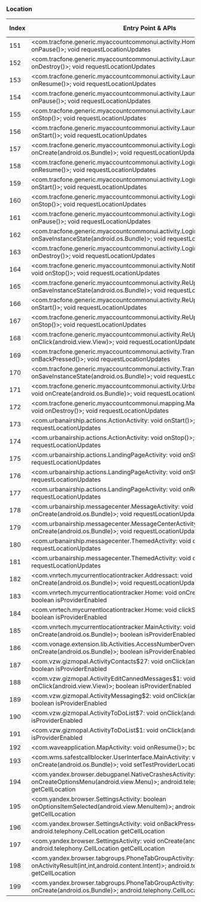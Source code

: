 ### Location
| Index | Entry Point & APIs | Screen shot | Resource id | Label |
| ------------- | ------------- | ------------- |-------------|-------------|
| 151 | <com.tracfone.generic.myaccountcommonui.activity.HomeActivity: void onPause()>; void requestLocationUpdates | ![](C:\Users\hfu\Documents\COSMOS\output\py\Play_win8\Communication\com.tracfone.total.myaccount\com.tracfone.generic.myaccountcommonui.activity.HomeActivity.png) |  | |
| 152 | <com.tracfone.generic.myaccountcommonui.activity.LaunchActivity: void onDestroy()>; void requestLocationUpdates | ![](C:\Users\hfu\Documents\COSMOS\output\py\Play_win8\Communication\com.tracfone.total.myaccount\com.tracfone.generic.myaccountcommonui.activity.LaunchActivity.png) |  | |
| 153 | <com.tracfone.generic.myaccountcommonui.activity.LaunchActivity: void onResume()>; void requestLocationUpdates | ![](C:\Users\hfu\Documents\COSMOS\output\py\Play_win8\Communication\com.tracfone.total.myaccount\com.tracfone.generic.myaccountcommonui.activity.LaunchActivity.png) |  | |
| 154 | <com.tracfone.generic.myaccountcommonui.activity.LaunchActivity: void onPause()>; void requestLocationUpdates | ![](C:\Users\hfu\Documents\COSMOS\output\py\Play_win8\Communication\com.tracfone.total.myaccount\com.tracfone.generic.myaccountcommonui.activity.LaunchActivity.png) |  | |
| 155 | <com.tracfone.generic.myaccountcommonui.activity.LaunchActivity: void onStop()>; void requestLocationUpdates | ![](C:\Users\hfu\Documents\COSMOS\output\py\Play_win8\Communication\com.tracfone.total.myaccount\com.tracfone.generic.myaccountcommonui.activity.LaunchActivity.png) |  | |
| 156 | <com.tracfone.generic.myaccountcommonui.activity.LaunchActivity: void onStart()>; void requestLocationUpdates | ![](C:\Users\hfu\Documents\COSMOS\output\py\Play_win8\Communication\com.tracfone.total.myaccount\com.tracfone.generic.myaccountcommonui.activity.LaunchActivity.png) |  | |
| 157 | <com.tracfone.generic.myaccountcommonui.activity.LoginPopupActivity: void onCreate(android.os.Bundle)>; void requestLocationUpdates | ![](C:\Users\hfu\Documents\COSMOS\output\py\Play_win8\Communication\com.tracfone.total.myaccount\com.tracfone.generic.myaccountcommonui.activity.LoginPopupActivity.png) |  | |
| 158 | <com.tracfone.generic.myaccountcommonui.activity.LoginPopupActivity: void onResume()>; void requestLocationUpdates | ![](C:\Users\hfu\Documents\COSMOS\output\py\Play_win8\Communication\com.tracfone.total.myaccount\com.tracfone.generic.myaccountcommonui.activity.LoginPopupActivity.png) |  | |
| 159 | <com.tracfone.generic.myaccountcommonui.activity.LoginPopupActivity: void onStart()>; void requestLocationUpdates | ![](C:\Users\hfu\Documents\COSMOS\output\py\Play_win8\Communication\com.tracfone.total.myaccount\com.tracfone.generic.myaccountcommonui.activity.LoginPopupActivity.png) |  | |
| 160 | <com.tracfone.generic.myaccountcommonui.activity.LoginPopupActivity: void onStop()>; void requestLocationUpdates | ![](C:\Users\hfu\Documents\COSMOS\output\py\Play_win8\Communication\com.tracfone.total.myaccount\com.tracfone.generic.myaccountcommonui.activity.LoginPopupActivity.png) |  | |
| 161 | <com.tracfone.generic.myaccountcommonui.activity.LoginPopupActivity: void onPause()>; void requestLocationUpdates | ![](C:\Users\hfu\Documents\COSMOS\output\py\Play_win8\Communication\com.tracfone.total.myaccount\com.tracfone.generic.myaccountcommonui.activity.LoginPopupActivity.png) |  | |
| 162 | <com.tracfone.generic.myaccountcommonui.activity.LoginPopupActivity: void onSaveInstanceState(android.os.Bundle)>; void requestLocationUpdates | ![](C:\Users\hfu\Documents\COSMOS\output\py\Play_win8\Communication\com.tracfone.total.myaccount\com.tracfone.generic.myaccountcommonui.activity.LoginPopupActivity.png) |  | |
| 163 | <com.tracfone.generic.myaccountcommonui.activity.LoginPopupActivity: void onDestroy()>; void requestLocationUpdates | ![](C:\Users\hfu\Documents\COSMOS\output\py\Play_win8\Communication\com.tracfone.total.myaccount\com.tracfone.generic.myaccountcommonui.activity.LoginPopupActivity.png) |  | |
| 164 | <com.tracfone.generic.myaccountcommonui.activity.NotificationPreferenceActivity: void onStop()>; void requestLocationUpdates | ![](C:\Users\hfu\Documents\COSMOS\output\py\Play_win8\Communication\com.tracfone.total.myaccount\com.tracfone.generic.myaccountcommonui.activity.NotificationPreferenceActivity.png) |  | |
| 165 | <com.tracfone.generic.myaccountcommonui.activity.ReUpWithCCActivity: void onSaveInstanceState(android.os.Bundle)>; void requestLocationUpdates | ![](C:\Users\hfu\Documents\COSMOS\output\py\Play_win8\Communication\com.tracfone.total.myaccount\com.tracfone.generic.myaccountcommonui.activity.ReUpWithCCActivity.png) |  | |
| 166 | <com.tracfone.generic.myaccountcommonui.activity.ReUpWithCCActivity: void onStart()>; void requestLocationUpdates | ![](C:\Users\hfu\Documents\COSMOS\output\py\Play_win8\Communication\com.tracfone.total.myaccount\com.tracfone.generic.myaccountcommonui.activity.ReUpWithCCActivity.png) |  | |
| 167 | <com.tracfone.generic.myaccountcommonui.activity.ReUpWithCCActivity: void onStop()>; void requestLocationUpdates | ![](C:\Users\hfu\Documents\COSMOS\output\py\Play_win8\Communication\com.tracfone.total.myaccount\com.tracfone.generic.myaccountcommonui.activity.ReUpWithCCActivity.png) |  | |
| 168 | <com.tracfone.generic.myaccountcommonui.activity.ReUpWithCCActivity$5: void onClick(android.view.View)>; void requestLocationUpdates | ![](C:\Users\hfu\Documents\COSMOS\output\py\Play_win8\Communication\com.tracfone.total.myaccount\com.tracfone.generic.myaccountcommonui.activity.ReUpWithCCActivity.png) |  | |
| 169 | <com.tracfone.generic.myaccountcommonui.activity.TransactionActivity: void onBackPressed()>; void requestLocationUpdates | ![](C:\Users\hfu\Documents\COSMOS\output\py\Play_win8\Communication\com.tracfone.total.myaccount\com.tracfone.generic.myaccountcommonui.activity.TransactionActivity.png) |  | |
| 170 | <com.tracfone.generic.myaccountcommonui.activity.TransactionActivity: void onSaveInstanceState(android.os.Bundle)>; void requestLocationUpdates | ![](C:\Users\hfu\Documents\COSMOS\output\py\Play_win8\Communication\com.tracfone.total.myaccount\com.tracfone.generic.myaccountcommonui.activity.TransactionActivity.png) |  | |
| 171 | <com.tracfone.generic.myaccountcommonui.activity.UrbanAirshipMessageActivity: void onCreate(android.os.Bundle)>; void requestLocationUpdates | ![](C:\Users\hfu\Documents\COSMOS\output\py\Play_win8\Communication\com.tracfone.total.myaccount\com.tracfone.generic.myaccountcommonui.activity.UrbanAirshipMessageActivity.png) |  | |
| 172 | <com.tracfone.generic.myaccountcommonui.mapping.MappingStoreMapActivity: void onDestroy()>; void requestLocationUpdates | ![](C:\Users\hfu\Documents\COSMOS\output\py\Play_win8\Communication\com.tracfone.total.myaccount\com.tracfone.generic.myaccountcommonui.mapping.MappingStoreMapActivity.png) |  | |
| 173 | <com.urbanairship.actions.ActionActivity: void onStart()>; void requestLocationUpdates | ![](C:\Users\hfu\Documents\COSMOS\output\py\Play_win8\Communication\com.tracfone.total.myaccount\com.urbanairship.actions.ActionActivity.png) |  | |
| 174 | <com.urbanairship.actions.ActionActivity: void onStop()>; void requestLocationUpdates | ![](C:\Users\hfu\Documents\COSMOS\output\py\Play_win8\Communication\com.tracfone.total.myaccount\com.urbanairship.actions.ActionActivity.png) |  | |
| 175 | <com.urbanairship.actions.LandingPageActivity: void onStart()>; void requestLocationUpdates | ![](C:\Users\hfu\Documents\COSMOS\output\py\Play_win8\Communication\com.tracfone.total.myaccount\com.urbanairship.actions.LandingPageActivity.png) |  | |
| 176 | <com.urbanairship.actions.LandingPageActivity: void onStop()>; void requestLocationUpdates | ![](C:\Users\hfu\Documents\COSMOS\output\py\Play_win8\Communication\com.tracfone.total.myaccount\com.urbanairship.actions.LandingPageActivity.png) |  | |
| 177 | <com.urbanairship.actions.LandingPageActivity: void onResume()>; void requestLocationUpdates | ![](C:\Users\hfu\Documents\COSMOS\output\py\Play_win8\Communication\com.tracfone.total.myaccount\com.urbanairship.actions.LandingPageActivity.png) |  | |
| 178 | <com.urbanairship.messagecenter.MessageActivity: void onCreate(android.os.Bundle)>; void requestLocationUpdates | ![](C:\Users\hfu\Documents\COSMOS\output\py\Play_win8\Communication\com.tracfone.total.myaccount\com.urbanairship.messagecenter.MessageActivity.png) |  | |
| 179 | <com.urbanairship.messagecenter.MessageCenterActivity: void onCreate(android.os.Bundle)>; void requestLocationUpdates | ![](C:\Users\hfu\Documents\COSMOS\output\py\Play_win8\Communication\com.tracfone.total.myaccount\com.urbanairship.messagecenter.MessageCenterActivity.png) |  | |
| 180 | <com.urbanairship.messagecenter.ThemedActivity: void onDestroy()>; void requestLocationUpdates | ![](C:\Users\hfu\Documents\COSMOS\output\py\Play_win8\Communication\com.tracfone.total.myaccount\com.urbanairship.messagecenter.ThemedActivity.png) |  | |
| 181 | <com.urbanairship.messagecenter.ThemedActivity: void onPostResume()>; void requestLocationUpdates | ![](C:\Users\hfu\Documents\COSMOS\output\py\Play_win8\Communication\com.tracfone.total.myaccount\com.urbanairship.messagecenter.ThemedActivity.png) |  | |
| 182 | <com.vnrtech.mycurrentlocationtracker.Addressact: void onCreate(android.os.Bundle)>; void requestLocationUpdates | ![](C:\Users\hfu\Documents\COSMOS\output\py\Play_win8\Communication\com.vnrtech.mycurrentlocationtracker\com.vnrtech.mycurrentlocationtracker.Addressact.png) |  | |
| 183 | <com.vnrtech.mycurrentlocationtracker.Home: void onCreate(android.os.Bundle)>; boolean isProviderEnabled | ![](C:\Users\hfu\Documents\COSMOS\output\py\Play_win8\Communication\com.vnrtech.mycurrentlocationtracker\com.vnrtech.mycurrentlocationtracker.Home.png) |  | |
| 184 | <com.vnrtech.mycurrentlocationtracker.Home: void clickSms(android.view.View)>; boolean isProviderEnabled | ![](C:\Users\hfu\Documents\COSMOS\output\py\Play_win8\Communication\com.vnrtech.mycurrentlocationtracker\com.vnrtech.mycurrentlocationtracker.Home.png) |  | |
| 185 | <com.vnrtech.mycurrentlocationtracker.MainActivity: void onCreate(android.os.Bundle)>; boolean isProviderEnabled | ![](C:\Users\hfu\Documents\COSMOS\output\py\Play_win8\Communication\com.vnrtech.mycurrentlocationtracker\com.vnrtech.mycurrentlocationtracker.MainActivity.png) |  | |
| 186 | <com.vonage.extension.lib.Activities.AccessNumberOverview: void onCreate(android.os.Bundle)>; boolean isProviderEnabled | ![](C:\Users\hfu\Documents\COSMOS\output\py\Play_win8\Communication\com.vonage.MobileExtension\com.vonage.extension.lib.Activities.AccessNumberOverview.png) |  | |
| 187 | <com.vzw.gizmopal.ActivityContacts$27: void onClick(android.view.View)>; boolean isProviderEnabled | ![](C:\Users\hfu\Documents\COSMOS\output\py\Play_win8\Communication\com.vzw.gizmopal\com.vzw.gizmopal.ActivityContacts.png) |  | |
| 188 | <com.vzw.gizmopal.ActivityEditCannedMessages$1: void onClick(android.view.View)>; boolean isProviderEnabled | ![](C:\Users\hfu\Documents\COSMOS\output\py\Play_win8\Communication\com.vzw.gizmopal\com.vzw.gizmopal.ActivityEditCannedMessages.png) |  | |
| 189 | <com.vzw.gizmopal.ActivityMessaging$2: void onClick(android.view.View)>; boolean isProviderEnabled | ![](C:\Users\hfu\Documents\COSMOS\output\py\Play_win8\Communication\com.vzw.gizmopal\com.vzw.gizmopal.ActivityMessaging.png) |  | |
| 190 | <com.vzw.gizmopal.ActivityToDoList$7: void onClick(android.view.View)>; boolean isProviderEnabled | ![](C:\Users\hfu\Documents\COSMOS\output\py\Play_win8\Communication\com.vzw.gizmopal\com.vzw.gizmopal.ActivityToDoList.png) |  | |
| 191 | <com.vzw.gizmopal.ActivityToDoList$1: void onClick(android.view.View)>; boolean isProviderEnabled | ![](C:\Users\hfu\Documents\COSMOS\output\py\Play_win8\Communication\com.vzw.gizmopal\com.vzw.gizmopal.ActivityToDoList.png) |  | |
| 192 | <com.waveapplication.MapActivity: void onResume()>; boolean isProviderEnabled | ![](C:\Users\hfu\Documents\COSMOS\output\py\Play_win8\Communication\com.waveapplication\com.waveapplication.MapActivity.png) |  | |
| 193 | <com.wms.safestcallblocker.UserInterface.MainActivity: void onCreate(android.os.Bundle)>; void setTestProviderLocation | ![](C:\Users\hfu\Documents\COSMOS\output\py\Play_win8\Communication\com.wms.safestcallblocker\com.wms.safestcallblocker.UserInterface.MainActivity.png) |  | |
| 194 | <com.yandex.browser.debugpanel.NativeCrashesActivity: boolean onCreateOptionsMenu(android.view.Menu)>; android.telephony.CellLocation getCellLocation | ![](C:\Users\hfu\Documents\COSMOS\output\py\Play_win8\Communication\com.yandex.browser\com.yandex.browser.debugpanel.NativeCrashesActivity.png) |  | |
| 195 | <com.yandex.browser.SettingsActivity: boolean onOptionsItemSelected(android.view.MenuItem)>; android.telephony.CellLocation getCellLocation | ![](C:\Users\hfu\Documents\COSMOS\output\py\Play_win8\Communication\com.yandex.browser\com.yandex.browser.SettingsActivity.png) |  | |
| 196 | <com.yandex.browser.SettingsActivity: void onBackPressed()>; android.telephony.CellLocation getCellLocation | ![](C:\Users\hfu\Documents\COSMOS\output\py\Play_win8\Communication\com.yandex.browser\com.yandex.browser.SettingsActivity.png) |  | |
| 197 | <com.yandex.browser.SettingsActivity: void onCreate(android.os.Bundle)>; android.telephony.CellLocation getCellLocation | ![](C:\Users\hfu\Documents\COSMOS\output\py\Play_win8\Communication\com.yandex.browser\com.yandex.browser.SettingsActivity.png) |  | |
| 198 | <com.yandex.browser.tabgroups.PhoneTabGroupActivity: void onActivityResult(int,int,android.content.Intent)>; android.telephony.CellLocation getCellLocation | ![](C:\Users\hfu\Documents\COSMOS\output\py\Play_win8\Communication\com.yandex.browser\com.yandex.browser.tabgroups.PhoneTabGroupActivity.png) |  | |
| 199 | <com.yandex.browser.tabgroups.PhoneTabGroupActivity: void onCreate(android.os.Bundle)>; android.telephony.CellLocation getCellLocation | ![](C:\Users\hfu\Documents\COSMOS\output\py\Play_win8\Communication\com.yandex.browser\com.yandex.browser.tabgroups.PhoneTabGroupActivity.png) |  | |
